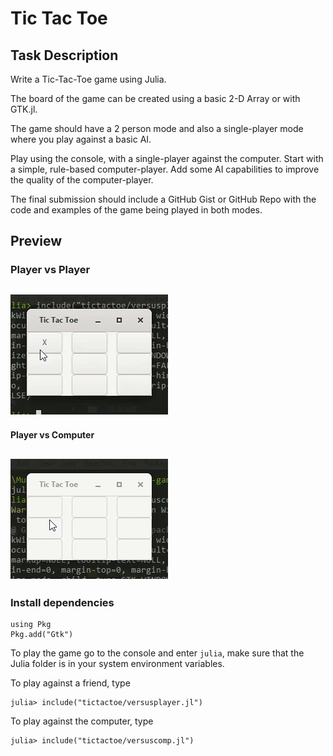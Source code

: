 # Tic Tac Toe

## Task Description
Write a Tic-Tac-Toe game using Julia.

The board of the game can be created using a basic 2-D Array or with GTK.jl.

The game should have a 2 person mode and also a single-player mode where you play against a basic AI.

Play using the console, with a single-player against the computer. Start with a simple, rule-based computer-player. Add some AI capabilities to improve the quality of the computer-player.

The final submission should include a GitHub Gist or GitHub Repo with the code and examples of the game being played in both modes.

## Preview

### Player vs Player
![Player vs Player](./README/player.gif)
----------------------

#### Player vs Computer
![Player vs Computer](./README/computer.gif)
----------------------

### Install dependencies

```
using Pkg
Pkg.add("Gtk")
```

To play the game go to the console and enter `julia`, make sure that the Julia folder is in your system environment variables.

To play against a friend, type
```
julia> include("tictactoe/versusplayer.jl")
```

To play against the computer, type
```
julia> include("tictactoe/versuscomp.jl")
```
